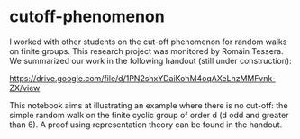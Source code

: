 # cutoff-phenomenon

I worked with other students on the cut-off phenomenon for random walks on finite groups. This research project was monitored by Romain Tessera. We summarized our work in the following handout (still under construction): 

https://drive.google.com/file/d/1PN2shxYDaiKohM4oqAXeLhzMMFvnk-ZX/view

This notebook aims at illustrating an example where there is no cut-off: the simple random walk on the finite cyclic group of order d (d odd and greater than 6). A proof using representation theory can be found in the handout.

